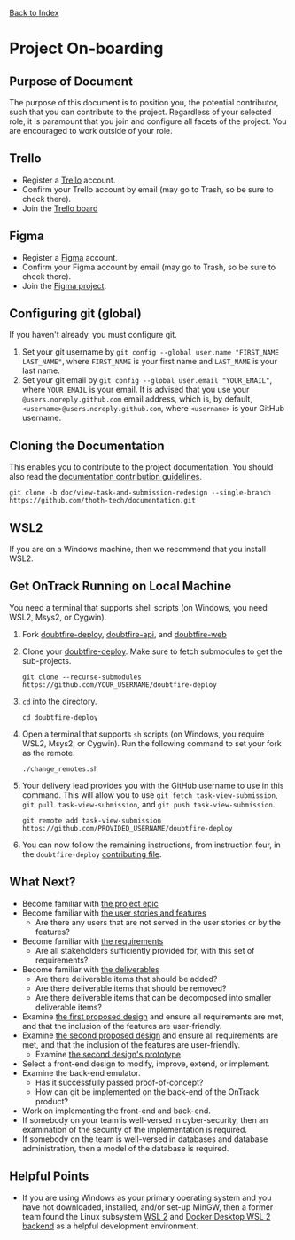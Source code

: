 [Back to Index](Index.md)

# Project On-boarding

## Purpose of Document

The purpose of this document is to position you, the potential contributor, such that you can
contribute to the project. Regardless of your selected role, it is paramount that you join and
configure all facets of the project. You are encouraged to work outside of your role.

## Trello

- Register a [Trello](https://trello.com/signup) account.
- Confirm your Trello account by email (may go to Trash, so be sure to check there).
- Join the
  [Trello board](https://trello.com/invite/b/elHhcRZO/289cb5bab080aeac1cf7dd9184a4fabe/task-view-taskforce)

## Figma

- Register a [Figma](https://www.figma.com/) account.
- Confirm your Figma account by email (may go to Trash, so be sure to check there).
- Join the [Figma project](https://www.figma.com/team_invite/redeem/SLuOCrE5wV5JuGc5tdlbBH).

## Configuring git (global)

If you haven't already, you must configure git.

1. Set your git username by `git config --global user.name "FIRST_NAME LAST_NAME"`, where
   `FIRST_NAME` is your first name and `LAST_NAME` is your last name.
1. Set your git email by `git config --global user.email "YOUR_EMAIL"`, where `YOUR_EMAIL` is your
   email. It is advised that you use your `@users.noreply.github.com` email address, which is, by
   default, `<username>@users.noreply.github.com`, where `<username>` is your GitHub username.

## Cloning the Documentation

This enables you to contribute to the project documentation. You should also read the
[documentation contribution guidelines](https://github.com/thoth-tech/documentation/blob/main/CONTRIBUTING.md).

```shell
git clone -b doc/view-task-and-submission-redesign --single-branch https://github.com/thoth-tech/documentation.git
```

## WSL2

If you are on a Windows machine, then we recommend that you install WSL2.

## Get OnTrack Running on Local Machine

You need a terminal that supports shell scripts (on Windows, you need WSL2, Msys2, or Cygwin).

1. Fork [doubtfire-deploy](https://github.com/doubtfire-lms/doubtfire-deploy),
   [doubtfire-api](https://github.com/doubtfire-lms/doubtfire-api), and
   [doubtfire-web](https://github.com/doubtfire-lms/doubtfire-web)

2. Clone your [doubtfire-deploy](https://github.com/doubtfire-lms/doubtfire-deploy). Make sure to
   fetch submodules to get the sub-projects.

   ```shell
   git clone --recurse-submodules https://github.com/YOUR_USERNAME/doubtfire-deploy
   ```

3. `cd` into the directory.

   ```shell
   cd doubtfire-deploy
   ```

4. Open a terminal that supports `sh` scripts (on Windows, you require WSL2, Msys2, or Cygwin). Run
   the following command to set your fork as the remote.

   ```shell
   ./change_remotes.sh
   ```

5. Your delivery lead provides you with the GitHub username to use in this command. This will allow
   you to use `git fetch task-view-submission`, `git pull task-view-submission`, and
   `git push task-view-submission`.

   ```shell
   git remote add task-view-submission https://github.com/PROVIDED_USERNAME/doubtfire-deploy
   ```

6. You can now follow the remaining instructions, from instruction four, in the `doubtfire-deploy`
   [contributing file](https://github.com/doubtfire-lms/doubtfire-deploy/blob/development/CONTRIBUTING.md#working-with-docker-compose).

## What Next?

- Become familiar with [the project epic](Epic.md)
- Become familiar with [the user stories and features](User-Stories-and-Features.md)
  - Are there any users that are not served in the user stories or by the features?
- Become familiar with [the requirements](Requirements.md)
  - Are all stakeholders sufficiently provided for, with this set of requirements?
- Become familiar with [the deliverables](Deliverables.md)
  - Are there deliverable items that should be added?
  - Are there deliverable items that should be removed?
  - Are there deliverable items that can be decomposed into smaller deliverable items?
- Examine [the first proposed design](design_images/T2-2022/iteration-3-design-1.png) and ensure all
  requirements are met, and that the inclusion of the features are user-friendly.
- Examine [the second proposed design](design_images/T2-2022/iteration-3-design-2.png) and ensure
  all requirements are met, and that the inclusion of the features are user-friendly.
  - Examine
    [the second design's prototype](https://www.figma.com/proto/XmKxWQ43MwrD6Red1DvYq6/Wire-Frame-Designs?node-id=478%3A4466&scaling=min-zoom&page-id=476%3A4327&starting-point-node-id=478%3A4466).
- Select a front-end design to modify, improve, extend, or implement.
- Examine the back-end emulator.
  - Has it successfully passed proof-of-concept?
  - How can git be implemented on the back-end of the OnTrack product?
- Work on implementing the front-end and back-end.
- If somebody on your team is well-versed in cyber-security, then an examination of the security of
  the implementation is required.
- If somebody on the team is well-versed in databases and database administration, then a model of
  the database is required.

## Helpful Points

- If you are using Windows as your primary operating system and you have not downloaded, installed,
  and/or set-up MinGW, then a former team found the Linux subsystem
  [WSL 2](https://docs.microsoft.com/en-us/windows/wsl/install) and
  [Docker Desktop WSL 2 backend](https://docs.docker.com/desktop/windows/wsl/) as a helpful
  development environment.
